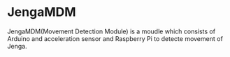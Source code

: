 JengaMDM
===

JengaMDM(Movement Detection Module) is a moudle which consists of Arduino and acceleration sensor and Raspberry Pi to detecte movement of Jenga.
